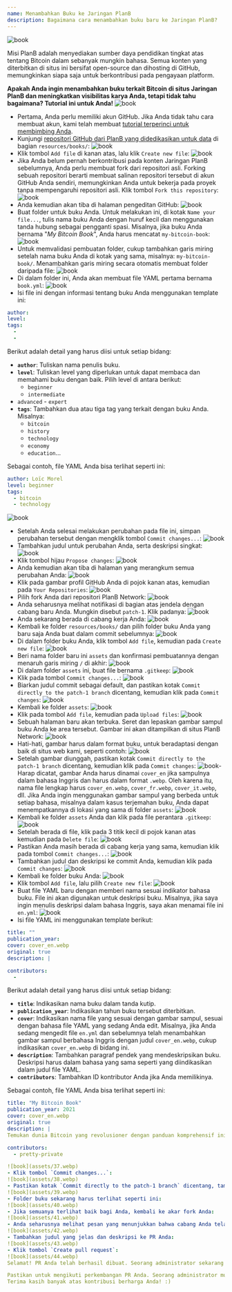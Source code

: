 ```yaml
---
name: Menambahkan Buku ke Jaringan PlanB
description: Bagaimana cara menambahkan buku baru ke Jaringan PlanB?
---
```

![book](assets/cover.webp)

Misi PlanB adalah menyediakan sumber daya pendidikan tingkat atas tentang Bitcoin dalam sebanyak mungkin bahasa. Semua konten yang diterbitkan di situs ini bersifat open-source dan dihosting di GitHub, memungkinkan siapa saja untuk berkontribusi pada pengayaan platform.

**Apakah Anda ingin menambahkan buku terkait Bitcoin di situs Jaringan PlanB dan meningkatkan visibilitas karya Anda, tetapi tidak tahu bagaimana? Tutorial ini untuk Anda!**
![book](assets/01.webp)
- Pertama, Anda perlu memiliki akun GitHub. Jika Anda tidak tahu cara membuat akun, kami telah membuat [tutorial terperinci untuk membimbing Anda](https://planb.network/tutorials/others/contribution/create-github-account-a75fc39d-f0d0-44dc-9cd5-cd94aee0c07c).
- Kunjungi [repositori GitHub dari PlanB yang didedikasikan untuk data](https://github.com/PlanB-Network/bitcoin-educational-content/tree/dev/resources/books) di bagian `resources/books/`:
![book](assets/02.webp)
- Klik tombol `Add file` di kanan atas, lalu klik `Create new file`:
![book](assets/03.webp)
- Jika Anda belum pernah berkontribusi pada konten Jaringan PlanB sebelumnya, Anda perlu membuat fork dari repositori asli. Forking sebuah repositori berarti membuat salinan repositori tersebut di akun GitHub Anda sendiri, memungkinkan Anda untuk bekerja pada proyek tanpa mempengaruhi repositori asli. Klik tombol `Fork this repository`:
![book](assets/04.webp)
- Anda kemudian akan tiba di halaman pengeditan GitHub:
![book](assets/05.webp)
- Buat folder untuk buku Anda. Untuk melakukan ini, di kotak `Name your file...`, tulis nama buku Anda dengan huruf kecil dan menggunakan tanda hubung sebagai pengganti spasi. Misalnya, jika buku Anda bernama "*My Bitcoin Book*", Anda harus mencatat `my-bitcoin-book`:
![book](assets/06.webp)
- Untuk memvalidasi pembuatan folder, cukup tambahkan garis miring setelah nama buku Anda di kotak yang sama, misalnya: `my-bitcoin-book/`. Menambahkan garis miring secara otomatis membuat folder daripada file:
![book](assets/07.webp)
- Di dalam folder ini, Anda akan membuat file YAML pertama bernama `book.yml`:
![book](assets/08.webp)
- Isi file ini dengan informasi tentang buku Anda menggunakan template ini:

```yaml
author: 
level: 
tags:
  - 
  - 
```

Berikut adalah detail yang harus diisi untuk setiap bidang:
- **`author`**: Tuliskan nama penulis buku.
- **`level`**: Tuliskan level yang diperlukan untuk dapat membaca dan memahami buku dengan baik. Pilih level di antara berikut:
	- `beginner`
	- `intermediate`
- `advanced` - `expert`
- **`tags`**: Tambahkan dua atau tiga tag yang terkait dengan buku Anda. Misalnya:
    - `bitcoin`
    - `history`
    - `technology`
    - `economy`
    - `education`...

Sebagai contoh, file YAML Anda bisa terlihat seperti ini:

```yaml
author: Loïc Morel
level: beginner
tags:
  - bitcoin
  - technology
```

![book](assets/09.webp)
- Setelah Anda selesai melakukan perubahan pada file ini, simpan perubahan tersebut dengan mengklik tombol `Commit changes...`:
![book](assets/10.webp)
- Tambahkan judul untuk perubahan Anda, serta deskripsi singkat: ![book](assets/11.webp)
- Klik tombol hijau `Propose changes`: ![book](assets/12.webp)
- Anda kemudian akan tiba di halaman yang merangkum semua perubahan Anda: ![book](assets/13.webp)
- Klik pada gambar profil GitHub Anda di pojok kanan atas, kemudian pada `Your Repositories`: ![book](assets/14.webp)
- Pilih fork Anda dari repositori PlanB Network: ![book](assets/15.webp)
- Anda seharusnya melihat notifikasi di bagian atas jendela dengan cabang baru Anda. Mungkin disebut `patch-1`. Klik padanya: ![book](assets/16.webp)
- Anda sekarang berada di cabang kerja Anda: ![book](assets/17.webp)
- Kembali ke folder `resources/books/` dan pilih folder buku Anda yang baru saja Anda buat dalam commit sebelumnya: ![book](assets/18.webp)
- Di dalam folder buku Anda, klik tombol `Add file`, kemudian pada `Create new file`: ![book](assets/19.webp)
- Beri nama folder baru ini `assets` dan konfirmasi pembuatannya dengan menaruh garis miring `/` di akhir: ![book](assets/20.webp)
- Di dalam folder `assets` ini, buat file bernama `.gitkeep`: ![book](assets/21.webp)
- Klik pada tombol `Commit changes...`: ![book](assets/22.webp)
- Biarkan judul commit sebagai default, dan pastikan kotak `Commit directly to the patch-1 branch` dicentang, kemudian klik pada `Commit changes`: ![book](assets/23.webp)
- Kembali ke folder `assets`: ![book](assets/24.webp)
- Klik pada tombol `Add file`, kemudian pada `Upload files`: ![book](assets/25.webp)
- Sebuah halaman baru akan terbuka. Seret dan lepaskan gambar sampul buku Anda ke area tersebut. Gambar ini akan ditampilkan di situs PlanB Network: ![book](assets/26.webp)
- Hati-hati, gambar harus dalam format buku, untuk beradaptasi dengan baik di situs web kami, seperti contoh: ![book](assets/27.webp)
- Setelah gambar diunggah, pastikan kotak `Commit directly to the patch-1 branch` dicentang, kemudian klik pada `Commit changes`: ![book](assets/28.webp)- Harap dicatat, gambar Anda harus dinamai `cover_en` jika sampulnya dalam bahasa Inggris dan harus dalam format `.webp`. Oleh karena itu, nama file lengkap harus `cover_en.webp`, `cover_fr.webp`, `cover_it.webp`, dll. Jika Anda ingin menggunakan gambar sampul yang berbeda untuk setiap bahasa, misalnya dalam kasus terjemahan buku, Anda dapat menempatkannya di lokasi yang sama di folder `assets`: ![book](assets/29.webp)
- Kembali ke folder `assets` Anda dan klik pada file perantara `.gitkeep`: ![book](assets/30.webp)
- Setelah berada di file, klik pada 3 titik kecil di pojok kanan atas kemudian pada `Delete file`: ![book](assets/31.webp)
- Pastikan Anda masih berada di cabang kerja yang sama, kemudian klik pada tombol `Commit changes...`: ![book](assets/32.webp)
- Tambahkan judul dan deskripsi ke commit Anda, kemudian klik pada `Commit changes`: ![book](assets/33.webp)
- Kembali ke folder buku Anda: ![book](assets/34.webp)
- Klik tombol `Add file`, lalu pilih `Create new file`:
![book](assets/35.webp)
- Buat file YAML baru dengan memberi nama sesuai indikator bahasa buku. File ini akan digunakan untuk deskripsi buku. Misalnya, jika saya ingin menulis deskripsi dalam bahasa Inggris, saya akan menamai file ini `en.yml`:
![book](assets/36.webp)
- Isi file YAML ini menggunakan template berikut:
```yaml
title: ""
publication_year: 
cover: cover_en.webp
original: true
description: |

contributors:
  - 
```

Berikut adalah detail yang harus diisi untuk setiap bidang:
- **`title`**: Indikasikan nama buku dalam tanda kutip.
- **`publication_year`**: Indikasikan tahun buku tersebut diterbitkan.
- **`cover`**: Indikasikan nama file yang sesuai dengan gambar sampul, sesuai dengan bahasa file YAML yang sedang Anda edit. Misalnya, jika Anda sedang mengedit file `en.yml` dan sebelumnya telah menambahkan gambar sampul berbahasa Inggris dengan judul `cover_en.webp`, cukup indikasikan `cover_en.webp` di bidang ini.
- **`description`**: Tambahkan paragraf pendek yang mendeskripsikan buku. Deskripsi harus dalam bahasa yang sama seperti yang diindikasikan dalam judul file YAML.
- **`contributors`**: Tambahkan ID kontributor Anda jika Anda memilikinya.

Sebagai contoh, file YAML Anda bisa terlihat seperti ini:

```yaml
title: "My Bitcoin Book"
publication_year: 2021
cover: cover_en.webp
original: true
description: |
Temukan dunia Bitcoin yang revolusioner dengan panduan komprehensif ini yang disesuaikan untuk pemula. My Bitcoin Book mengungkap kompleksitas Bitcoin, menyediakan pengenalan yang jelas dan ringkas tentang bagaimana protokol bekerja. Dari teknologi revolusionernya hingga dampak potensialnya terhadap ekonomi global, buku ini menawarkan wawasan berharga dan pengetahuan praktis. Sempurna bagi mereka yang baru mengenal Bitcoin, buku ini mencakup dasar-dasar, tips keamanan, dan masa depan keuangan digital. Menyelami masa depan uang dan memberdayakan diri Anda dengan pengetahuan untuk dengan percaya diri menavigasi era digital.

contributors:
  - pretty-private

![book](assets/37.webp)
- Klik tombol `Commit changes...`:
![book](assets/38.webp)
- Pastikan kotak `Commit directly to the patch-1 branch` dicentang, tambahkan judul, lalu klik `Commit changes`:
![book](assets/39.webp)
- Folder buku sekarang harus terlihat seperti ini:
![book](assets/40.webp)
- Jika semuanya terlihat baik bagi Anda, kembali ke akar fork Anda:
![book](assets/41.webp)
- Anda seharusnya melihat pesan yang menunjukkan bahwa cabang Anda telah dimodifikasi. Klik tombol `Compare & pull request`:
![book](assets/42.webp)
- Tambahkan judul yang jelas dan deskripsi ke PR Anda:
![book](assets/43.webp)
- Klik tombol `Create pull request`:
![book](assets/44.webp)
Selamat! PR Anda telah berhasil dibuat. Seorang administrator sekarang akan meninjau dan, jika semuanya sesuai, menggabungkannya ke dalam repositori utama dari Jaringan PlanB. Anda seharusnya melihat buku Anda muncul di situs web beberapa hari kemudian.

Pastikan untuk mengikuti perkembangan PR Anda. Seorang administrator mungkin meninggalkan komentar meminta informasi tambahan. Selama PR Anda belum divalidasi, Anda dapat melihatnya di tab `Pull requests` pada repositori GitHub Jaringan PlanB.
Terima kasih banyak atas kontribusi berharga Anda! :)
